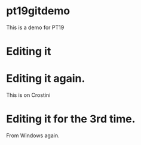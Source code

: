# pt19gitdemo

This is a demo for PT19

# Editing it

# Editing it again.

This is on Crostini

# Editing it for the 3rd time.

From Windows again.

